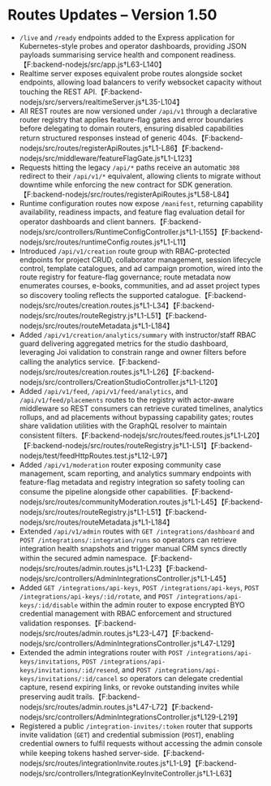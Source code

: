 # Routes Updates – Version 1.50

- `/live` and `/ready` endpoints added to the Express application for Kubernetes-style probes and operator dashboards, providing JSON payloads summarising service health and component readiness.【F:backend-nodejs/src/app.js†L63-L140】
- Realtime server exposes equivalent probe routes alongside socket endpoints, allowing load balancers to verify websocket capacity without touching the REST API.【F:backend-nodejs/src/servers/realtimeServer.js†L35-L104】
- All REST routes are now versioned under `/api/v1` through a declarative router registry that applies feature-flag gates and error boundaries before delegating to domain routers, ensuring disabled capabilities return structured responses instead of generic 404s.【F:backend-nodejs/src/routes/registerApiRoutes.js†L1-L86】【F:backend-nodejs/src/middleware/featureFlagGate.js†L1-L123】
- Requests hitting the legacy `/api/*` paths receive an automatic `308` redirect to their `/api/v1/*` equivalent, allowing clients to migrate without downtime while enforcing the new contract for SDK generation.【F:backend-nodejs/src/routes/registerApiRoutes.js†L58-L84】
- Runtime configuration routes now expose `/manifest`, returning capability availability, readiness impacts, and feature flag evaluation detail for operator dashboards and client banners.【F:backend-nodejs/src/controllers/RuntimeConfigController.js†L1-L155】【F:backend-nodejs/src/routes/runtimeConfig.routes.js†L1-L11】
- Introduced `/api/v1/creation` route group with RBAC-protected endpoints for project CRUD, collaborator management, session lifecycle control, template catalogues, and ad campaign promotion, wired into the route registry for feature-flag governance; route metadata now enumerates courses, e-books, communities, and ad asset project types so discovery tooling reflects the supported catalogue.【F:backend-nodejs/src/routes/creation.routes.js†L1-L34】【F:backend-nodejs/src/routes/routeRegistry.js†L1-L51】【F:backend-nodejs/src/routes/routeMetadata.js†L1-L184】
- Added `/api/v1/creation/analytics/summary` with instructor/staff RBAC guard delivering aggregated metrics for the studio dashboard, leveraging Joi validation to constrain range and owner filters before calling the analytics service.【F:backend-nodejs/src/routes/creation.routes.js†L1-L26】【F:backend-nodejs/src/controllers/CreationStudioController.js†L1-L120】
- Added `/api/v1/feed`, `/api/v1/feed/analytics`, and `/api/v1/feed/placements` routes to the registry with actor-aware middleware so REST consumers can retrieve curated timelines, analytics rollups, and ad placements without bypassing capability gates; routes share validation utilities with the GraphQL resolver to maintain consistent filters.【F:backend-nodejs/src/routes/feed.routes.js†L1-L20】【F:backend-nodejs/src/routes/routeRegistry.js†L1-L51】【F:backend-nodejs/test/feedHttpRoutes.test.js†L12-L97】
- Added `/api/v1/moderation` router exposing community case management, scam reporting, and analytics summary endpoints with feature-flag metadata and registry integration so safety tooling can consume the pipeline alongside other capabilities.【F:backend-nodejs/src/routes/communityModeration.routes.js†L1-L45】【F:backend-nodejs/src/routes/routeRegistry.js†L1-L51】【F:backend-nodejs/src/routes/routeMetadata.js†L1-L184】
- Extended `/api/v1/admin` routes with `GET /integrations/dashboard` and `POST /integrations/:integration/runs` so operators can retrieve integration health snapshots and trigger manual CRM syncs directly within the secured admin namespace.【F:backend-nodejs/src/routes/admin.routes.js†L1-L23】【F:backend-nodejs/src/controllers/AdminIntegrationsController.js†L1-L45】
- Added `GET /integrations/api-keys`, `POST /integrations/api-keys`, `POST /integrations/api-keys/:id/rotate`, and `POST /integrations/api-keys/:id/disable` within the admin router to expose encrypted BYO credential management with RBAC enforcement and structured validation responses.【F:backend-nodejs/src/routes/admin.routes.js†L23-L47】【F:backend-nodejs/src/controllers/AdminIntegrationsController.js†L47-L129】
- Extended the admin integrations router with `POST /integrations/api-keys/invitations`, `POST /integrations/api-keys/invitations/:id/resend`, and `POST /integrations/api-keys/invitations/:id/cancel` so operators can delegate credential capture, resend expiring links, or revoke outstanding invites while preserving audit trails.【F:backend-nodejs/src/routes/admin.routes.js†L47-L72】【F:backend-nodejs/src/controllers/AdminIntegrationsController.js†L129-L219】
- Registered a public `/integration-invites/:token` router that supports invite validation (`GET`) and credential submission (`POST`), enabling credential owners to fulfil requests without accessing the admin console while keeping tokens hashed server-side.【F:backend-nodejs/src/routes/integrationInvite.routes.js†L1-L9】【F:backend-nodejs/src/controllers/IntegrationKeyInviteController.js†L1-L63】
